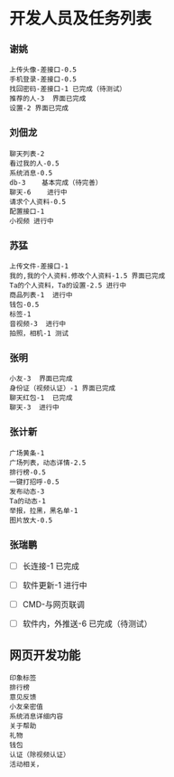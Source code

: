 # 开发人员及任务列表
### 谢姚
    上传头像-差接口-0.5  
    手机登录-差接口-0.5 
    找回密码-差接口-1 已完成（待测试）
    推荐的人-3  界面已完成
    设置-2 界面已完成
### 刘佃龙
    聊天列表-2  
    看过我的人-0.5
    系统消息-0.5
    db-3    基本完成（待完善）
    聊天-6    进行中
    请求个人资料-0.5  
    配置接口-1
    小视频 进行中
### 苏猛
    上传文件-差接口-1  
    我的,我的个人资料.修改个人资料-1.5 界面已完成
    Ta的个人资料，Ta的设置-2.5 进行中
    商品列表-1  进行中
    钱包-0.5   
    标签-1
    音视频-3  进行中
    拍照，相机-1 测试
### 张明
    小友-3  界面已完成
    身份证（视频认证）-1 界面已完成
    聊天红包-1  已完成
    聊天-3  进行中
### 张计新
    广场黄条-1 
    广场列表，动态详情-2.5
    排行榜-0.5
    一键打招呼-0.5
    发布动态-3
    Ta的动态-1
    举报，拉黑，黑名单-1
    图片放大-0.5
    
### 张瑞鹏
- [ ] 长连接-1 已完成
- [ ] 软件更新-1 进行中
- [ ] CMD-与网页联调
- [ ] 软件内，外推送-6  已完成（待测试）


## 网页开发功能
    印象标签 
    排行榜
    意见反馈
    小友亲密值
    系统消息详细内容
    关于帮助 
    礼物 
    钱包 
    认证（除视频认证）
    活动相关，
